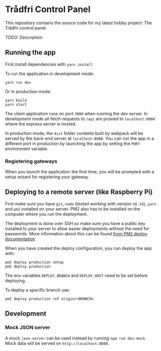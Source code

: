 # Trådfri Control Panel

This repository contains the source code for my latest hobby project: The Trådfri control panel.

*TODO: Description*

## Running the app

First install dependencies with `yarn install`

To run the application in development mode:

```
yarn run dev
```

Or in production mode:

```
yarn build
yarn start
```

The client application runs on port `3000` when running the dev server. In development mode all fetch-requests to `/api` are proxied to `localhost:8080` where the express server is hosted.

In production mode, the `dist` folder contents built by webpack will be served by the back-end server at `localhost:8080`. You can run the app in a different port in production by launching the app by setting the `PORT` environment variable.

### Registering gateways

When you launch the application the first time, you will be prompted with a setup wizard for registering your gateway.

## Deploying to a remote server (like Raspberry Pi)

First make sure you have `git`, `node` (tested working with version `10.14`), `yarn` and `pm2` installed on your server.
PM2 also has to be installed on the computer where you run the deployment.

The deployment is done over SSH so make sure you have a public key installed to your server to allow easier deployments without the need for passwords. More information about this can be found [from PM2 deploy documentation](https://pm2.keymetrics.io/docs/usage/deployment/)

When you have created the deploy configuration, you can deploy the app with:

```
pm2 deploy production setup
pm2 deploy production
```

The env variables `DEPLOY_BRANCH` and `DEPLOY_HOST` need to be set before deploying.

To deploy a specific branch use:

```
pm2 deploy production ref origin/<BRANCH>
```

## Development

### Mock JSON server

A mock `json-server` can be used instead by running `npm run dev-mock`. Mock data will be served on `http://localhost:8080`.

